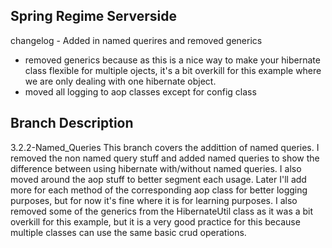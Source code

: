 Spring Regime Serverside
-----------------------------------------------------------------------------------------------------------------------
changelog - Added in named querires and removed generics
- removed generics because as this is a nice way to make your hibernate class flexible for multiple ojects, it's a
    bit overkill for this example where we are only dealing with one hibernate object.
- moved all logging to aop classes except for config class

Branch Description
-----------------------------------------------------------------------------------------------------------------------
3.2.2-Named_Queries
This branch covers the addittion of named queries. I removed the non named query stuff and added named queries to show 
the difference between using hibernate with/without named queries. I also moved around the aop stuff to better segment
each usage. Later I'll add more for each method of the corresponding aop class for better logging purposes, but for now
it's fine where it is for learning purposes. I also removed some of the generics from the HibernateUtil class as it was
a bit overkill for this example, but it is a very good practice for this because multiple classes can use the same basic
crud operations.